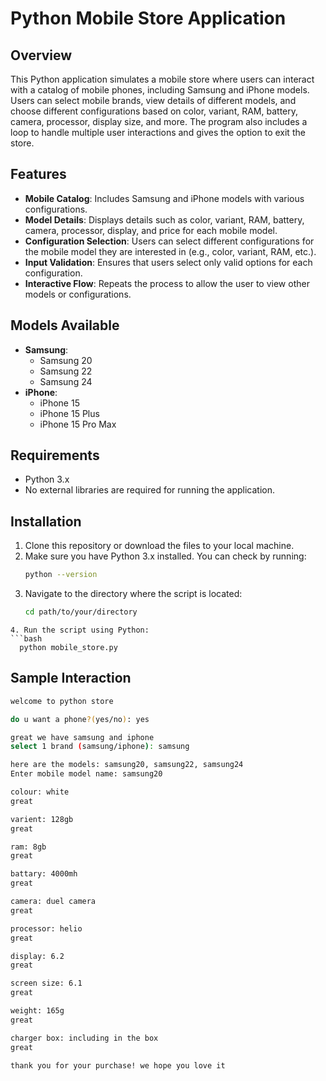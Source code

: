 # Python Mobile Store Application

## Overview

This Python application simulates a mobile store where users can interact with a catalog of mobile phones, including Samsung and iPhone models. Users can select mobile brands, view details of different models, and choose different configurations based on color, variant, RAM, battery, camera, processor, display size, and more. The program also includes a loop to handle multiple user interactions and gives the option to exit the store.

## Features

- **Mobile Catalog**: Includes Samsung and iPhone models with various configurations.
- **Model Details**: Displays details such as color, variant, RAM, battery, camera, processor, display, and price for each mobile model.
- **Configuration Selection**: Users can select different configurations for the mobile model they are interested in (e.g., color, variant, RAM, etc.).
- **Input Validation**: Ensures that users select only valid options for each configuration.
- **Interactive Flow**: Repeats the process to allow the user to view other models or configurations.

## Models Available

- **Samsung**: 
  - Samsung 20
  - Samsung 22
  - Samsung 24
- **iPhone**:
  - iPhone 15
  - iPhone 15 Plus
  - iPhone 15 Pro Max

## Requirements

- Python 3.x
- No external libraries are required for running the application.

## Installation

1. Clone this repository or download the files to your local machine.
2. Make sure you have Python 3.x installed. You can check by running:
   ```bash
   python --version
3. Navigate to the directory where the script is located:
   ```bash
   cd path/to/your/directory
  ```
4. Run the script using Python:
  ```bash
    python mobile_store.py
  ```

## Sample Interaction
```bash
welcome to python store

do u want a phone?(yes/no): yes

great we have samsung and iphone
select 1 brand (samsung/iphone): samsung

here are the models: samsung20, samsung22, samsung24
Enter mobile model name: samsung20

colour: white
great

varient: 128gb
great

ram: 8gb
great

battary: 4000mh
great

camera: duel camera
great

processor: helio
great

display: 6.2
great

screen size: 6.1
great

weight: 165g
great

charger box: including in the box
great

thank you for your purchase! we hope you love it
```
